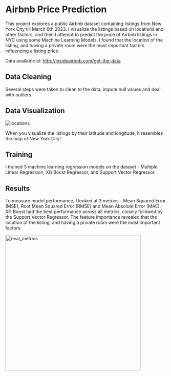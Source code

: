 # Airbnb Price Prediction 
This project explores a public Airbnb dataset containing listings from New York City till March 6th 2023. I visualize the listings based on locations and other factors, and then I attempt to predict the price of Airbnb listings in NYC using some Machine Learning Models. I found that the location of the listing, and having a private room were the most important factors influencing a listing price. 

Data available at: http://insideairbnb.com/get-the-data 

## Data Cleaning 
Several steps were taken to clean to the data, impute null values and deal with outliers. 

## Data Visualization 
![locations](https://github.com/varshikap02/airbnb-price-pred/assets/135074696/76870a73-bc38-4d48-9681-7c9fa05035c7)

When you visualize the listings by their latitude and longitude, it resembles the map of New York City! 

## Training 
I trained 3 machine learning regression models on the dataset - Multiple Linear Regression, XG Boost Regressor, and Support Vector Regressor.  

## Results 
To measure model performance, I looked at 3 metrics - Mean Squared Error (MSE), Root Mean Squared Error (RMSE) and Mean Absolute Error (MAE). XG Boost had the best performance across all metrics, closely followed by the Support Vector Regressor. The feature importance revealed that the location of the listing, and having a private room were the most important factors. 

<img width="423" alt="eval_metrics" src="https://github.com/varshikap02/airbnb-price-pred/assets/135074696/a55970a6-9a68-40fb-9f08-6eb2312420ba">
